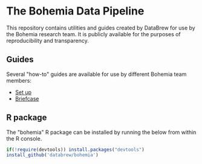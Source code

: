 
The Bohemia Data Pipeline
=============================================

This repository contains utilities and guides created by DataBrew for use by the Bohemia research team. It is publicly available for the purposes of reproducibility and transparency.

Guides
------------

Several "how-to" guides are available for use by different Bohemia team members:

  -   [Set up](guides/guide_admin_set_up.md)
  -   [Briefcase](#guides/guide_briefcase.md)


R package
------------

The "bohemia" R package can be installed by running the below from within the R console.

``` r
if(!require(devtools)) install.packages("devtools")
install_github('databrew/bohemia')
```
